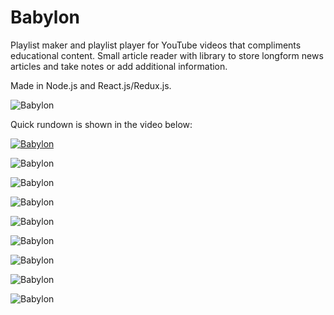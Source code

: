 # Babylon

Playlist maker and playlist player for YouTube videos that compliments educational content. 
Small article reader with library to store longform news articles and take notes or add additional information. 

Made in Node.js and React.js/Redux.js.

![Babylon](https://i.imgur.com/hFp03Nb.png)

Quick rundown is shown in the video below:


[![Babylon](https://i.ytimg.com/vi/_T07_RPgyNc/hqdefault.jpg)](https://youtu.be/_T07_RPgyNc "BABYLON PRESENTATION")


![Babylon](https://i.imgur.com/CiEkP3A.png)

![Babylon](https://i.imgur.com/LZoD9jR.png) 

![Babylon](https://i.imgur.com/4zyuz3q.png) 

![Babylon](https://i.imgur.com/LdRSG8G.png) 

![Babylon](https://i.imgur.com/d2a3rQM.png) 

![Babylon](https://i.imgur.com/RLvZr1a.png) 

![Babylon](https://i.imgur.com/QeozEQv.png) 

![Babylon](https://i.imgur.com/sTZzD90.png)










